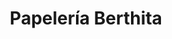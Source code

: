 ---
title: "Papelería Berthita"
url: /nazareno-etla/papeleria-berthita/
shop: material de oficina
---
